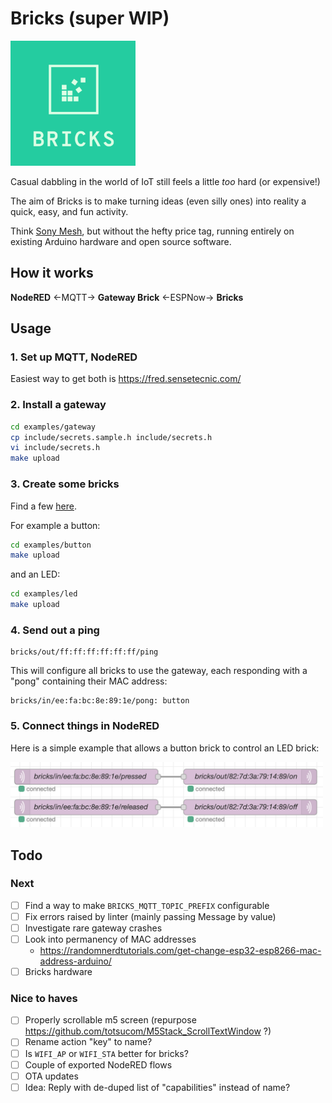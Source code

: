 # Bricks (super WIP)
<img src=logo.png width=200>

Casual dabbling in the world of IoT still feels a little _too_ hard (or expensive!)

The aim of Bricks is to make turning ideas (even silly ones) into
reality a quick, easy, and fun activity.

Think [Sony Mesh](https://meshprj.com/), but without the hefty price tag,
running entirely on existing Arduino hardware and open source software.

## How it works

**NodeRED** ←MQTT→ **Gateway Brick** ←ESPNow→ **Bricks**

## Usage

### 1. Set up MQTT, NodeRED

Easiest way to get both is https://fred.sensetecnic.com/

### 2. Install a gateway

```bash
cd examples/gateway
cp include/secrets.sample.h include/secrets.h
vi include/secrets.h
make upload
```

### 3. Create some bricks

Find a few [here](/examples).

For example a button:

```bash
cd examples/button
make upload
```

and an LED:

```bash
cd examples/led
make upload
```

### 4. Send out a ping

```mqtt
bricks/out/ff:ff:ff:ff:ff:ff/ping
```

This will configure all bricks to use the gateway,
each responding with a "pong" containing their MAC address:

```mqtt
bricks/in/ee:fa:bc:8e:89:1e/pong: button
```

### 5. Connect things in NodeRED

Here is a simple example that allows a button brick to control an LED
brick:

<img src=example.png width=500>


## Todo

### Next
- [ ] Find a way to make `BRICKS_MQTT_TOPIC_PREFIX` configurable
- [ ] Fix errors raised by linter (mainly passing Message by value)
- [ ] Investigate rare gateway crashes
- [ ] Look into permanency of MAC addresses
  - https://randomnerdtutorials.com/get-change-esp32-esp8266-mac-address-arduino/
- [ ] Bricks hardware

### Nice to haves
- [ ] Properly scrollable m5 screen (repurpose https://github.com/totsucom/M5Stack_ScrollTextWindow ?)
- [ ] Rename action "key" to name?
- [ ] Is `WIFI_AP` or `WIFI_STA` better for bricks?
- [ ] Couple of exported NodeRED flows
- [ ] OTA updates
- [ ] Idea: Reply with de-duped list of "capabilities" instead of name?
